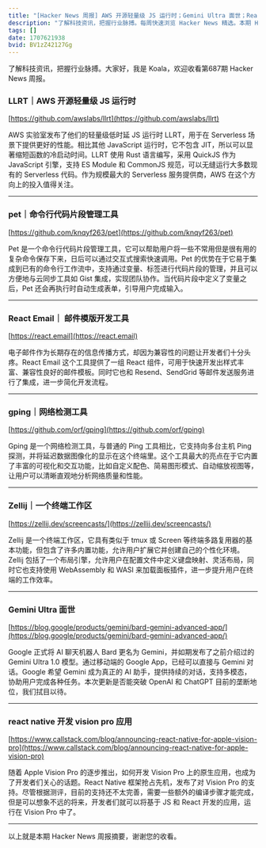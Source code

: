 ```yaml
---
title: "[Hacker News 周报] AWS 开源轻量级 JS 运行时；Gemini Ultra 面世；React Native 开发 Vision Pro 应用"
description: "了解科技资讯，把握行业脉搏。每周快速浏览 Hacker News 精选。本期 Hacker Newsletter 地址：https://mailchi.mp/hackernewsletter/687"
tags: []
date: 1707621938
bvid: BV1zZ42127Gg
---
```

了解科技资讯，把握行业脉搏。大家好，我是 Koala，欢迎收看第687期 Hacker News 周报。

### LLRT｜AWS 开源轻量级 JS 运行时
[https://github.com/awslabs/llrt](https://github.com/awslabs/llrt)

AWS 实验室发布了他们的轻量级低时延 JS 运行时 LLRT，用于在 Serverless 场景下提供更好的性能。相比其他 JavaScript 运行时，它不包含 JIT，所以可以显著缩短函数的冷启动时间。LLRT 使用 Rust 语言编写，采用 QuickJS 作为 JavaScript 引擎，支持 ES Module 和 CommonJS 规范，可以无缝运行大多数现有的 Serverless 代码。作为规模最大的 Serverless 服务提供商，AWS 在这个方向上的投入值得关注。

---

### pet｜命令行代码片段管理工具
[https://github.com/knqyf263/pet](https://github.com/knqyf263/pet)

Pet 是一个命令行代码片段管理工具，它可以帮助用户将一些不常用但是很有用的复杂命令保存下来，日后可以通过交互式搜索快速调用。Pet 的优势在于它易于集成到已有的命令行工作流中，支持通过变量、标签进行代码片段的管理，并且可以方便地与云同步工具如 Gist 集成，实现团队协作。当代码片段中定义了变量之后，Pet 还会再执行时自动生成表单，引导用户完成输入。

---

### React Email｜ 邮件模版开发工具
[https://react.email](https://react.email)

电子邮件作为长期存在的信息传播方式，却因为兼容性的问题让开发者们十分头疼。React Email 这个工具提供了一组 React 组件，可用于快速开发出样式丰富、兼容性良好的邮件模板。同时它也和 Resend、SendGrid 等邮件发送服务进行了集成，进一步简化开发流程。

---

### gping｜网络检测工具
[https://github.com/orf/gping](https://github.com/orf/gping)

Gping 是一个网络检测工具，与普通的 Ping 工具相比，它支持向多台主机 Ping 探测，并将延迟数据图像化的显示在这个终端里。这个工具最大的亮点在于它内置了丰富的可视化和交互功能，比如自定义配色、简易图形模式、自动缩放视图等，让用户可以清晰直观地分析网络质量和性能。

---

### Zellij｜一个终端工作区
[https://zellij.dev/screencasts/](https://zellij.dev/screencasts/)

Zellij 是一个终端工作区，它具有类似于 tmux 或 Screen 等终端多路复用器的基本功能，但包含了许多内置功能，允许用户扩展它并创建自己的个性化环境。Zellij 包括了一个布局引擎，允许用户在配置文件中定义键盘映射、灵活布局，同时它也支持使用 WebAssembly 和 WASI 来加载面板插件，进一步提升用户在终端的工作效率。

---

### Gemini Ultra 面世
[https://blog.google/products/gemini/bard-gemini-advanced-app/](https://blog.google/products/gemini/bard-gemini-advanced-app/)

Google 正式将 AI 聊天机器人 Bard 更名为 Gemini，并如期发布了之前介绍过的 Gemini Ultra 1.0 模型。通过移动端的 Google App，已经可以直接与 Gemini 对话。Google 希望 Gemini 成为真正的 AI 助手，提供持续的对话，支持多模态，协助用户完成各种任务。本次更新是否能突破 OpenAI 和 ChatGPT 目前的垄断地位，我们拭目以待。

---

### react native 开发 vision pro 应用
[https://www.callstack.com/blog/announcing-react-native-for-apple-vision-pro](https://www.callstack.com/blog/announcing-react-native-for-apple-vision-pro)

随着 Apple Vision Pro 的逐步推出，如何开发 Vision Pro 上的原生应用，也成为了开发者们关心的话题。React Native 框架抢占先机，发布了对 Vision Pro 的支持。尽管根据测评，目前的支持还不太完善，需要一些额外的编译步骤才能完成，但是可以想象不远的将来，开发者们就可以将基于 JS 和 React 开发的应用，运行在 Vision Pro 中了。

---

以上就是本期 Hacker News 周报摘要，谢谢您的收看。


